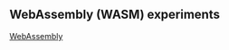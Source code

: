 WebAssembly (WASM) experiments
------------------------------

[WebAssembly](https://webassembly.org/)
